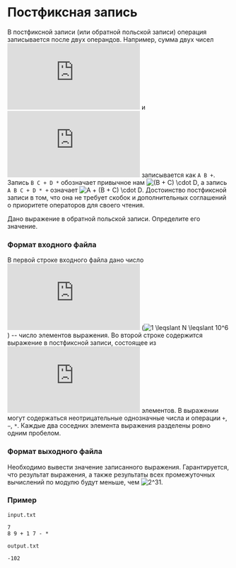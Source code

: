 # Постфиксная запись

В постфиксной записи (или обратной польской записи) операция записывается после двух операндов.  Например, сумма двух чисел ![A](https://latex.codecogs.com/svg.latex?A) и ![B](https://latex.codecogs.com/svg.latex?B) записывается как `A B +`.  Запись `B C + D *` обозначает привычное нам ![(B + C) \cdot D](https://latex.codecogs.com/svg.latex?(B+C)%20\cdot%20D), а запись `A B C + D * +` означает ![A + (B + C) \cdot D](https://latex.codecogs.com/svg.latex?A+(B+C)%20\cdot%20D).  Достоинство постфиксной записи в том, что она не требует скобок и дополнительных соглашений о приоритете операторов для своего чтения.

Дано выражение в обратной польской записи.  Определите его значение.

### Формат входного файла

В первой строке входного файла дано число ![N](https://latex.codecogs.com/svg.latex?N) (![1 \leqslant N \leqslant 10^6](https://latex.codecogs.com/svg.latex?1%20\leqslant%20N%20\leqslant%2010^6)) -- число элементов выражения.  Во второй строке содержится выражение в постфиксной записи, состоящее из ![N](https://latex.codecogs.com/svg.latex?N) элементов.  В выражении могут содержаться неотрицательные однозначные числа и операции `+`, `−`, `*`.  Каждые два соседних элемента выражения разделены ровно одним пробелом.

### Формат выходного файла

Необходимо вывести значение записанного выражения.  Гарантируется, что результат выражения, а также результаты всех промежуточных вычислений по модулю будут меньше, чем ![2^31](https://latex.codecogs.com/svg.latex?2^{31}).

### Пример

`input.txt`
```
7
8 9 + 1 7 - *
```

`output.txt`
```
-102
```
